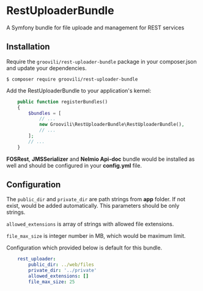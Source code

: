 # RestUploaderBundle
A Symfony bundle for file uploade and management for REST services

## Installation

Require the `groovili/rest-uploader-bundle` package in your composer.json and update your dependencies.

    $ composer require groovili/rest-uploader-bundle

Add the RestUploaderBundle to your application's kernel:

```php
    public function registerBundles()
    {
        $bundles = [
            // ...
            new Groovili\RestUploaderBundle\RestUploaderBundle(),
            // ...
        ];
        // ...
    }
```

**FOSRest**, **JMSSerializer** and **Nelmio Api-doc** bundle would be installed as well and should be configured in your **config.yml** file.

## Configuration

The `public_dir` and `private_dir` are path strings from **app** folder.
If not exist, would be added automatically. This parameters should be only strings.

`allowed_extensions` is array of strings with allowed file extensions.

`file_max_size` is integer number in MB, which would be maximum limit.

Configuration which provided below is default for this bundle.

```yaml
    rest_uploader:
        public_dir: ../web/files
        private_dir: '../private'
        allowed_extensions: []
        file_max_size: 25
```